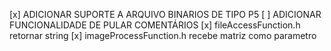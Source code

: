 [x] ADICIONAR SUPORTE A ARQUIVO BINARIOS DE TIPO P5
[ ] ADICIONAR FUNCIONALIDADE DE PULAR COMENTÁRIOS
[x] fileAccessFunction.h retornar string
[x] imageProcessFunction.h recebe matriz como parametro